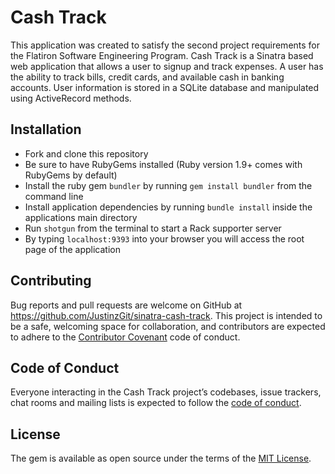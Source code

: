 # Cash Track
This application was created to satisfy the second project requirements for the Flatiron Software Engineering Program.
Cash Track is a Sinatra based web application that allows a user to signup and track expenses.
A user has the ability to track bills, credit cards, and available cash in banking accounts.
User information is stored in a SQLite database and manipulated using ActiveRecord methods.

## Installation
- Fork and clone this repository
- Be sure to have RubyGems installed (Ruby version 1.9+ comes with RubyGems by default)
- Install the ruby gem `bundler` by running `gem install bundler` from the command line
- Install application dependencies by running `bundle install` inside the applications main directory
- Run `shotgun` from the terminal to start a Rack supporter server
- By typing `localhost:9393` into your browser you will access the root page of the application

## Contributing
Bug reports and pull requests are welcome on GitHub at https://github.com/JustinzGit/sinatra-cash-track. This project is intended to be a safe, welcoming space for collaboration, and contributors are expected to adhere to the [Contributor Covenant](http://contributor-covenant.org) code of conduct.

## Code of Conduct
Everyone interacting in the Cash Track project’s codebases, issue trackers, chat rooms and mailing lists is expected to follow the [code of conduct](https://github.com/JustinzGit/sinatra-cash-track/blob/master/CODE_OF_CONDUCT.md).

## License
The gem is available as open source under the terms of the [MIT License](https://opensource.org/licenses/MIT).
